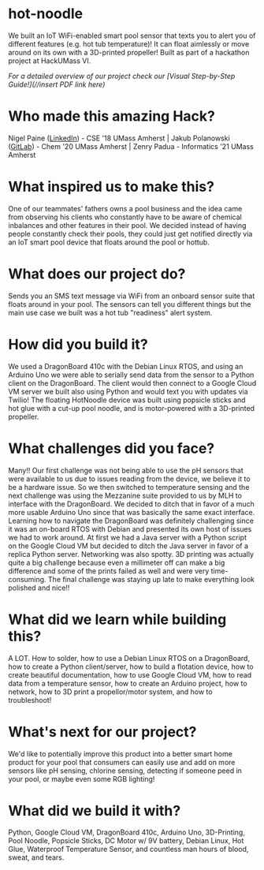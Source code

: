 # hot-noodle
We built an IoT WiFi-enabled smart pool sensor that texts you to alert you of different features (e.g. hot tub temperature)! It can float aimlessly or move around on its own with a 3D-printed propeller! Built as part of a hackathon project at HackUMass VI.

*For a detailed overview of our project check our [Visual Step-by-Step Guide!](//insert PDF link here)*

# Who made this amazing Hack?
Nigel Paine ([LinkedIn](https://www.linkedin.com/in/nigel-paine/)) - CSE '18 UMass Amherst | Jakub Polanowski ([GitLab](https://gitlab.com/JakubPol)) - Chem '20 UMass Amherst | Zenry Padua - Informatics '21 UMass Amherst

# What inspired us to make this?
One of our teammates' fathers owns a pool business and the idea came from observing his clients who constantly have to be aware of chemical inbalances and other features in their pool. We decided instead of having people constantly check their pools, they could just get notified directly via an IoT smart pool device that floats around the pool or hottub.

# What does our project do?
Sends you an SMS text message via WiFi from an onboard sensor suite that floats around in your pool. The sensors can tell you different things but the main use case we built was a hot tub "readiness" alert system.

# How did you build it?
We used a DragonBoard 410c with the Debian Linux RTOS, and using an Arduino Uno we were able to serially send data from the sensor to a Python client on the DragonBoard. The client would then connect to a Google Cloud VM server we built also using Python and would text you with updates via Twilio! The floating HotNoodle device was built using popsicle sticks and hot glue with a cut-up pool noodle, and is motor-powered with a 3D-printed propeller.

# What challenges did you face?
Many!! Our first challenge was not being able to use the pH sensors that were available to us due to issues reading from the device, we believe it to be a hardware issue. So we then switched to temperature sensing and the next challenge was using the Mezzanine suite provided to us by MLH to interface with the DragonBoard. We decided to ditch that in favor of a much more usable Arduino Uno since that was basically the same exact interface. Learning how to navigate the DragonBoard was definitely challenging since it was an on-board RTOS with Debian and presented its own host of issues we had to work around. At first we had a Java server with a Python script on the Google Cloud VM but decided to ditch the Java server in favor of a replica Python server. Networking was also spotty. 3D printing was actually quite a big challenge because even a millimeter off can make a big difference and some of the prints failed as well and were very time-consuming. The final challenge was staying up late to make everything look polished and nice!!

# What did we learn while building this?
A LOT. How to solder, how to use a Debian Linux RTOS on a DragonBoard, how to create a Python client/server, how to build a flotation device, how to create beautiful documentation, how to use Google Cloud VM, how to read data from a temperature sensor, how to create an Arduino project, how to network, how to 3D print a propellor/motor system, and how to troubleshoot!

# What's next for our project?
We'd like to potentially improve this product into a better smart home product for your pool that consumers can easily use and add on more sensors like pH sensing, chlorine sensing, detecting if someone peed in your pool, or maybe even some RGB lighting!

# What did we build it with?
Python, Google Cloud VM, DragonBoard 410c, Arduino Uno, 3D-Printing, Pool Noodle, Popsicle Sticks, DC Motor w/ 9V battery, Debian Linux, Hot Glue, Waterproof Temperature Sensor, and countless man hours of blood, sweat, and tears.
